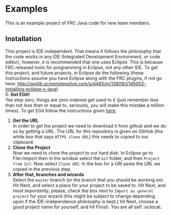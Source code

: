 Examples
========

This is an example project of FRC Java code for new team members.

Installation
------------

This project is IDE-independent. That means it follows the philosophy that the code works in any IDE (Integrated Development Environment, or code editor), however, it is recommended that one uses Eclipse. This is because FRC released tools for programming in Eclipse, not any other IDE. To get this project, and future projects, in Eclipse do the following (these instructions assume you have Eclipse along with the FRC plugins, if not go here: http://wpilib.screenstepslive.com/s/4485/m/13809/l/145002-installing-eclipse-c-java)  
0.	**Get EGit!**  
Yes step zero, things are zero-indexed get used to it (just remember less than not less than or equal to, seriously, you will make this mistake a million times). To get EGit follow the instructions given [here](http://eclipse.org/egit/download/).  
1.	**Get the URL**  
In order to get the project we need to download it from github and we do so by getting a URL. The URL for this repository is given on GitHub (the white box that says `HTTPS clone URL`) this needs to copied to our clipboard.  
2.	**Clone the Project**  
Now we need to clone the project to our hard disk. In Eclipse go to File>Import then in the window select the `Git` folder, and then `Project from Git`. Now select `Clone URI`. In the box for a URI paste the URL we copied in the previous step.  
3. 	**After that, branches and wizards**  
Select the `master` branch (or the branch that you should be working on). Hit Next, and select a place for your project to be saved to. Hit Next, and *most importantly*, please, check the box next to `Import as general project` for your wizard (this might be subject to change depending upon if the IDE-independence philosophy is kept.) hit Next, choose a good project name for yourself, and hit Finish. You are all set! :octocat:



